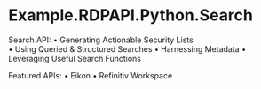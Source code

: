 # Example.RDPAPI.Python.Search
Search API:
•	Generating Actionable Security Lists  
•	Using Queried & Structured Searches
•	Harnessing Metadata 
•	Leveraging Useful Search Functions 
 
Featured APIs:
•	Eikon
•	Refinitiv Workspace
 
